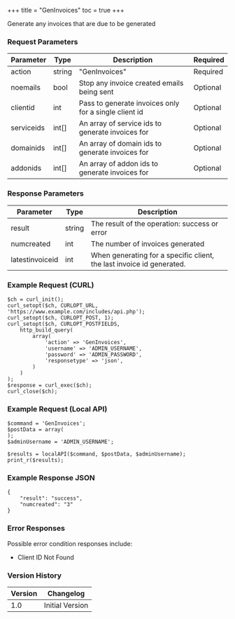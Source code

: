+++
title = "GenInvoices"
toc = true
+++

Generate any invoices that are due to be generated

### Request Parameters

| Parameter | Type | Description | Required |
| --------- | ---- | ----------- | -------- |
| action | string | "GenInvoices" | Required |
| noemails | bool | Stop any invoice created emails being sent | Optional |
| clientid | int | Pass to generate invoices only for a single client id | Optional |
| serviceids | int[] | An array of service ids to generate invoices for | Optional |
| domainids | int[] | An array of domain ids to generate invoices for | Optional |
| addonids | int[] | An array of addon ids to generate invoices for | Optional |

### Response Parameters

| Parameter | Type | Description |
| --------- | ---- | ----------- |
| result | string | The result of the operation: success or error |
| numcreated | int | The number of invoices generated |
| latestinvoiceid | int | When generating for a specific client, the last invoice id generated. |


### Example Request (CURL)

```
$ch = curl_init();
curl_setopt($ch, CURLOPT_URL, 'https://www.example.com/includes/api.php');
curl_setopt($ch, CURLOPT_POST, 1);
curl_setopt($ch, CURLOPT_POSTFIELDS,
    http_build_query(
        array(
            'action' => 'GenInvoices',
            'username' => 'ADMIN_USERNAME',
            'password' => 'ADMIN_PASSWORD',
            'responsetype' => 'json',
        )
    )
);
$response = curl_exec($ch);
curl_close($ch);
```


### Example Request (Local API)

```
$command = 'GenInvoices';
$postData = array(
);
$adminUsername = 'ADMIN_USERNAME';

$results = localAPI($command, $postData, $adminUsername);
print_r($results);
```


### Example Response JSON

```
{
    "result": "success",
    "numcreated": "3"
}
```


### Error Responses

Possible error condition responses include:

* Client ID Not Found


### Version History

| Version | Changelog |
| ------- | --------- |
| 1.0 | Initial Version |
